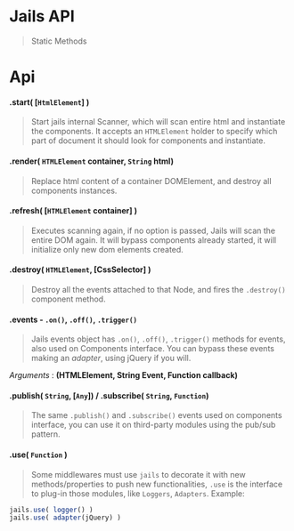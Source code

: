 # Jails API
<!--{h1:.massive-header.-with-tagline}-->

> Static Methods

# Api

#### .start( [`HtmlElement`] )
> Start jails internal Scanner, which will scan entire html and instantiate the components.
It accepts an `HTMLElement` holder to specify which part of document it should look for components and instantiate.

#### .render( `HTMLElement` container, `String` html)
> Replace html content of a container DOMElement, and destroy all components instances.

#### .refresh( [`HTMLElement` container] )
> Executes scanning again, if no option is passed, Jails will scan the entire DOM again.
It will bypass components already started, it will initialize only new dom elements created.

#### .destroy( `HTMLElement`, [CssSelector] )
> Destroy all the events attached to that Node, and fires the `.destroy()` component method.

#### .events - `.on()`, `.off()`, `.trigger()`
> Jails events object has `.on()`, `.off()`, `.trigger()` methods for events, also used on Components interface.
You can bypass these events making an *adapter*, using jQuery if you will.

*Arguments* : **(HTMLElement, String Event, Function callback)**

#### .publish( `String`, [`Any`]) / .subscribe( `String`, `Function`)
> The same `.publish()` and `.subscribe()` events used on components interface, you can use it on third-party modules using the pub/sub pattern.

#### .use( `Function` )
> Some middlewares must use `jails` to decorate it with new methods/properties to push new functionalities, `.use` is the interface to plug-in those modules, like `Loggers`, `Adapters`. Example:

```js
jails.use( logger() )
jails.use( adapter(jQuery) )
```

